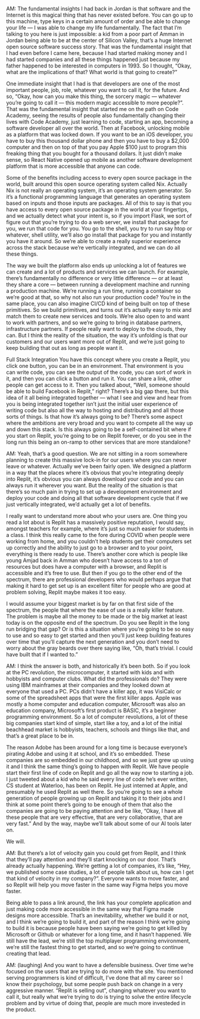 
AM: The fundamental insights I had back in Jordan is that software and the Internet is this magical thing that has never existed before. You can go up to this machine, type keys in a certain amount of order and be able to change your life — I was able to change my life fundamentally. The fact that I’m talking to you here is just impossible: a kid from a poor part of Amman in Jordan being able to be at the center of Silicon Valley, that’s a huge Internet open source software success story. That was the fundamental insight that I had even before I came here, because I had started making money and I had started companies and all these things happened just because my father happened to be interested in computers in 1993. So I thought, “Okay, what are the implications of that? What world is that going to create?”

One immediate insight that I had is that developers are one of the most important people, job, role, whatever you want to call it, for the future. And so, “Okay, how can you make this thing, the sorcery magic — whatever you’re going to call it — this modern magic accessible to more people?”. That was the fundamental insight that started me on the path on Code Academy, seeing the results of people also fundamentally changing their lives with Code Academy, just learning to code, starting an app, becoming a software developer all over the world. Then at Facebook, unlocking mobile as a platform that was locked down. If you want to be an iOS developer, you have to buy this thousand dollar phone and then you have to buy a $2,000 computer and then on top of that you pay Apple $100 just to program this freaking thing that you bought for a thousand dollars. It just didn’t make sense, so React Native opened up mobile as another software development platform that is more accessible that anyone can code.


Some of the benefits including access to every open source package in the world, built around this open source operating system called Nix. Actually Nix is not really an operating system, it’s an operating system generator. So it’s a functional programming language that generates an operating system based on inputs and those inputs are packages. All of this to say is that you have access to every open source package in the world at your fingertips, and we actually detect what your intent is, so if you import Flask, we sort of figure out that you’re trying to do a web server, we install that package for you, we run that code for you. You go to the shell, you try to run say htop or whatever, shell utility, we’ll also go install that package for you and instantly you have it around. So we’re able to create a really superior experience across the stack because we’re vertically integrated, and we can do all these things.

The way we built the platform also ends up unlocking a lot of features we can create and a lot of products and services we can launch. For example, there’s fundamentally no difference or very little difference — or at least they share a core — between running a development machine and running a production machine. We’re running a run time, running a container so we’re good at that, so why not also run your production code? You’re in the same place, you can also imagine CI/CD kind of being built on top of these primitives. So we build primitives, and turns out it’s actually easy to mix and match them to create new services and tools. We’re also open to and want to work with partners, and so we’re going to bring in database partners, infrastructure partners. If people really want to deploy to the clouds, they can. But I think the reality of the situation, the way it’s unfolding is that our customers and our users want more out of Replit, and we’re just going to keep building that out as long as people want it.



Full Stack Integration
You have this concept where you create a Replit, you click one button, you can be in an environment. That environment is you can write code, you can see the output of the code, you can sort of work in it, and then you can click a button and run it. You can share a link, other people can get access to it. Then you talked about, “Well, someone should be able to build Facebook in Replit,” right? There’s a big gap there, but this idea of it all being integrated together — what I see and view and hear from you is being integrated together isn’t just the initial user experience of writing code but also all the way to hosting and distributing and all those sorts of things. Is that how it’s always going to be? There’s some aspect where the ambitions are very broad and you want to compete all the way up and down this stack. Is this always going to be a self-contained bit where if you start on Replit, you’re going to be on Replit forever, or do you see in the long run this being an on-ramp to other services that are more standalone?

AM: Yeah, that’s a good question. We are not sitting in a room somewhere planning to create this massive lock-in for our users where you can never leave or whatever. Actually we’ve been fairly open. We designed a platform in a way that the places where it’s obvious that you’re integrating deeply into Replit, it’s obvious you can always download your code and you can always run it wherever you want. But the reality of the situation is that there’s so much pain in trying to set up a development environment and deploy your code and doing all that software development cycle that if we just vertically integrated, we’d actually get a lot of benefits.



I really want to understand more about who your users are. One thing you read a lot about is Replit has a massively positive reputation, I would say, amongst teachers for example, where it’s just so much easier for students in a class. I think this really came to the fore during COVID when people were working from home, and you couldn’t help students get their computers set up correctly and the ability to just go to a browser and to your point, everything is there ready to use. There’s another core which is people like young Amjad back in Amman who doesn’t have access to a ton of resources but does have a computer with a browser, and Replit is accessible and it’s free to use. But then if you go to the other end of the spectrum, there are professional developers who would perhaps argue that making it hard to get set up is an excellent filter for people who are good at problem solving, Replit maybe makes it too easy.

I would assume your biggest market is by far on that first side of the spectrum, the people that where the ease of use is a really killer feature. The problem is maybe all the money to be made or the big market at least today is on the opposite end of the spectrum. Do you see Replit in the long run bridging that gap? Or is this a situation where you’re going to be so easy to use and so easy to get started and then you’ll just keep building features over time that you’ll capture the next generation and you don’t need to worry about the gray beards over there saying like, “Oh, that’s trivial. I could have built that if I wanted to.”

AM: I think the answer is both, and historically it’s been both. So if you look at the PC revolution, the microcomputer, it started with kids and with hobbyists and computer clubs. What did the professionals do? They were using IBM mainframes at their companies and they looked down at everyone that used a PC. PCs didn’t have a killer app, it was VisiCalc or some of the spreadsheet apps that were the first killer apps. Apple was mostly a home computer and education computer, Microsoft was also an education company, Microsoft’s first product is BASIC, it’s a beginner programming environment. So a lot of computer revolutions, a lot of these big companies start kind of simple, start like a toy, and a lot of the initial beachhead market is hobbyists, teachers, schools and things like that, and that’s a great place to be in.

The reason Adobe has been around for a long time is because everyone’s pirating Adobe and using it at school, and it’s so embedded. These companies are so embedded in our childhood, and so we just grew up using it and I think the same thing’s going to happen with Replit. We have people start their first line of code on Replit and go all the way now to starting a job. I just tweeted about a kid who he said every line of code he’s ever written, CS student at Waterloo, has been on Replit. He just interned at Apple, and presumably he used Replit as well there. So you’re going to see a whole generation of people growing up on Replit and taking it to their jobs and I think at some point there’s going to be enough of them that also the companies are going to be paying attention and be like, “Okay, I have all these people that are very effective, that are very collaborative, that are very fast.” And by the way, maybe we’ll talk about some of our AI tools later on.

We will.

AM: But there’s a lot of velocity gain you could get from Replit, and I think that they’ll pay attention and they’ll start knocking on our door. That’s already actually happening. We’re getting a lot of companies, it’s like, “Hey, we published some case studies, a lot of people talk about us, how can I get that kind of velocity in my company?”. Everyone wants to move faster, and so Replit will help you move faster in the same way Figma helps you move faster.

Being able to pass a link around, the link has your complete application and just making code more accessible in the same way that Figma made designs more accessible. That’s an inevitability, whether we build it or not, and I think we’re going to build it, and part of the reason I think we’re going to build it is because people have been saying we’re going to get killed by Microsoft or Github or whatever for a long time, and it hasn’t happened. We still have the lead, we’re still the top multiplayer programming environment, we’re still the fastest thing to get started, and so we’re going to continue creating that lead.

AM: (laughing) And you want to have a defensible business. Over time we’re focused on the users that are trying to do more with the site. You mentioned serving programmers is kind of difficult, I’ve done that all my career so I know their psychology, but some people push back on change in a very aggressive manner. “Replit is selling out”, changing whatever you want to call it, but really what we’re trying to do is trying to solve the entire lifecycle problem and by virtue of doing that, people are much more investeded in the product.

